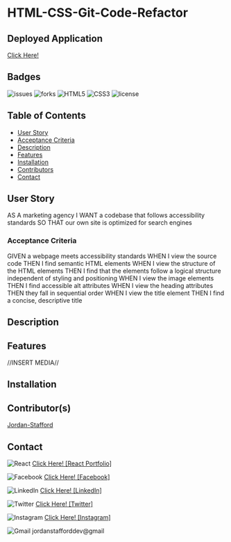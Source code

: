 # HTML-CSS-Git-Code-Refactor

## Deployed Application
[Click Here!](https://jordan-stafford.github.io/HTML-CSS-Git-Code-Refactor/)

## Badges
![issues](https://img.shields.io/github/issues/Jordan-Stafford/HTML-CSS-Git-Code-Refactor?style=for-the-badge)
![forks](https://img.shields.io/github/forks/Jordan-Stafford/HTML-CSS-Git-Code-Refactor?style=for-the-badge)
![HTML5](https://img.shields.io/badge/html5-%23E34F26.svg?style=for-the-badge&logo=html5&logoColor=white)
![CSS3](https://img.shields.io/badge/css3-%231572B6.svg?style=for-the-badge&logo=css3&logoColor=white)
![license](https://img.shields.io/github/license/Jordan-Stafford/HTML-CSS-Git-Code-Refactor?style=for-the-badge)


## Table of Contents
- [User Story](#user-story)
- [Acceptance Criteria](#acceptance-criteria)
- [Description](#description)
- [Features](#features)
- [Installation](#installation)
- [Contributors](#contributors)
- [Contact](#contact)

## User Story
AS A marketing agency
I WANT a codebase that follows accessibility standards
SO THAT our own site is optimized for search engines

### Acceptance Criteria
GIVEN a webpage meets accessibility standards
WHEN I view the source code
THEN I find semantic HTML elements
WHEN I view the structure of the HTML elements
THEN I find that the elements follow a logical structure independent of styling and positioning
WHEN I view the image elements
THEN I find accessible alt attributes
WHEN I view the heading attributes
THEN they fall in sequential order
WHEN I view the title element
THEN I find a concise, descriptive title

## Description

## Features
//INSERT MEDIA//

## Installation

## Contributor(s)
[Jordan-Stafford](https://github.com/Jordan-Stafford)

## Contact
![React](https://img.shields.io/badge/react-%2320232a.svg?style=for-the-badge&logo=react&logoColor=%2361DAFB)
[Click Here! [React Portfolio]](https://github.com/Jordan-Stafford/React-Portfolio)

![Facebook](https://img.shields.io/badge/Facebook-%231877F2.svg?style=for-the-badge&logo=Facebook&logoColor=white)
[Click Here! [Facebook]](https://www.facebook.com/people/Jordan-Stafford/100078255585061/)

![LinkedIn](https://img.shields.io/badge/linkedin-%230077B5.svg?style=for-the-badge&logo=linkedin&logoColor=white)
[Click Here! [LinkedIn]](https://www.linkedin.com/in/jordan-stafford-806326221)

![Twitter](https://img.shields.io/badge/Twitter-%231DA1F2.svg?style=for-the-badge&logo=Twitter&logoColor=white)
[Click Here! [Twitter]](https://twitter.com/JordanS44772852)

![Instagram](https://img.shields.io/badge/Instagram-%23E4405F.svg?style=for-the-badge&logo=Instagram&logoColor=white)
[Click Here! [Instagram]](https://www.instagram.com/_jordan_stafford_/)

![Gmail](https://img.shields.io/badge/Gmail-D14836?style=for-the-badge&logo=gmail&logoColor=white)
jordanstafforddev@gmail
